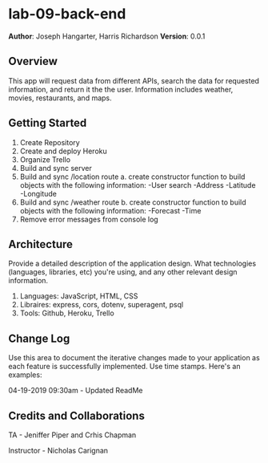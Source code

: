 # lab-09-back-end

**Author**: Joseph Hangarter, Harris Richardson 
**Version**: 0.0.1

## Overview
<p>This app will request data from different APIs, search the data for requested information, and return it the the user. Information includes weather, movies, restaurants, and maps.</p>

## Getting Started
1. Create Repository
2. Create and deploy Heroku
3. Organize Trello
4. Build and sync server
5. Build and sync /location route
    a. create constructor function to build objects with the following information:
        -User search
        -Address
        -Latitude
        -Longitude
6. Build and sync /weather route
    b. create constructor function to build objects with the following information:
        -Forecast
        -Time
7. Remove error messages from console log

## Architecture
Provide a detailed description of the application design. What technologies (languages, libraries, etc) you're using, and any other relevant design information. 
1. Languages: JavaScript, HTML, CSS
2. Libraires: express, cors, dotenv, superagent, psql
3. Tools: Github, Heroku, Trello


## Change Log
Use this area to document the iterative changes made to your application as each feature is successfully implemented. Use time stamps. Here's an examples:

04-19-2019 09:30am - Updated ReadMe



## Credits and Collaborations

TA - Jeniffer Piper and Crhis Chapman

Instructor - Nicholas Carignan

